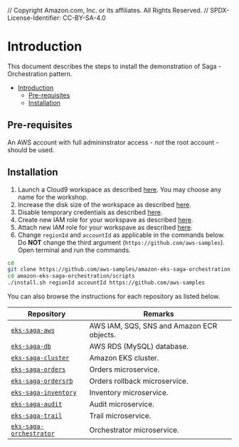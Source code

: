 // Copyright Amazon.com, Inc. or its affiliates. All Rights Reserved. // SPDX-License-Identifier: CC-BY-SA-4.0

# Introduction

This document describes the steps to install the demonstration of Saga - Orchestration pattern.

- [Introduction](#introduction)
  - [Pre-requisites](#pre-requisites)
  - [Installation](#installation)

## Pre-requisites

An AWS account with full admininstrator access - _not_ the root account - should be used.

## Installation

1. Launch a Cloud9 workspace as described [here](https://www.eksworkshop.com/020_prerequisites/workspace/). You may choose any name for the workshop.
2. Increase the disk size of the workspace as described [here](https://www.eksworkshop.com/020_prerequisites/workspace/#increase-the-disk-size-on-the-cloud9-instance).
3. Disable temporary credentials as described [here](https://www.eksworkshop.com/020_prerequisites/workspaceiam/).
4. Create new IAM role for your workspave as described [here](https://www.eksworkshop.com/020_prerequisites/iamrole/).
5. Attach new IAM role for your workspave as described [here](https://www.eksworkshop.com/020_prerequisites/ec2instance/).
6. Change `regionId` and `accountId` as applicable in the commands below. Do **NOT** change the third argument (`https://github.com/aws-samples`). Open terminal and run the commands.

```bash
cd
git clone https://github.com/aws-samples/amazon-eks-saga-orchestration
cd amazon-eks-saga-orchestration/scripts
./install.sh regionId accountId https://github.com/aws-samples
```

You can also browse the instructions for each repository as listed below.

| Repository                                                                                           | Remarks                                   |
| ---------------------------------------------------------------------------------------------------- | ----------------------------------------- |
| [`eks-saga-aws`](https://github.com/aws-samples/amazon-eks-saga-orchestration-aws)                   | AWS IAM, SQS, SNS and Amazon ECR objects. |
| [`eks-saga-db`](https://github.com/aws-samples/amazon-eks-saga-orchestration-db)                     | AWS RDS (MySQL) database.                 |
| [`eks-saga-cluster`](https://github.com/aws-samples/amazon-eks-saga-orchestration-cluster)           | Amazon EKS cluster.                       |
| [`eks-saga-orders`](https://github.com/aws-samples/amazon-eks-saga-orchestration-orders)             | Orders microservice.                      |
| [`eks-saga-ordersrb`](https://github.com/aws-samples/amazon-eks-saga-orchestration-orders-rb)        | Orders rollback microservice.             |
| [`eks-saga-inventory`](https://github.com/aws-samples/amazon-eks-saga-orchestration-inventory)       | Inventory microservice.                   |
| [`eks-saga-audit`](https://github.com/aws-samples/amazon-eks-saga-orchestration-audit)               | Audit microservice.                       |
| [`eks-saga-trail`](https://github.com/aws-samples/amazon-eks-saga-orchestration-trail)               | Trail microservice.                       |
| [`eks-saga-orchestrator`](https://github.com/aws-samples/amazon-eks-saga-orchestration-orchestrator) | Orchestrator microservice.                |

